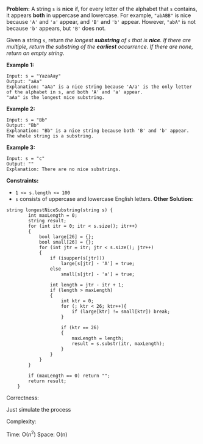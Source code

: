 **Problem:**
A string `s` is **nice** if, for every letter of the alphabet that `s` contains, it appears **both** in uppercase and lowercase. For example, `"abABB"` is nice because `'A'` and `'a'` appear, and `'B'` and `'b'` appear. However, `"abA"` is not because `'b'` appears, but `'B'` does not.

Given a string `s`, return *the longest **substring** of `s` that is **nice**. If there are multiple, return the substring of the **earliest** occurrence. If there are none, return an empty string*.

 

**Example 1:**

```
Input: s = "YazaAay"
Output: "aAa"
Explanation: "aAa" is a nice string because 'A/a' is the only letter of the alphabet in s, and both 'A' and 'a' appear.
"aAa" is the longest nice substring.
```

**Example 2:**

```
Input: s = "Bb"
Output: "Bb"
Explanation: "Bb" is a nice string because both 'B' and 'b' appear. The whole string is a substring.
```

**Example 3:**

```
Input: s = "c"
Output: ""
Explanation: There are no nice substrings.
```

 

**Constraints:**

- `1 <= s.length <= 100`
- `s` consists of uppercase and lowercase English letters.
**Other Solution:**
```
string longestNiceSubstring(string s) {
        int maxLength = 0;        
        string result;
        for (int itr = 0; itr < s.size(); itr++)
        {
            bool large[26] = {};
            bool small[26] = {};
            for (int jtr = itr; jtr < s.size(); jtr++)
            {
                if (isupper(s[jtr]))
                    large[s[jtr] - 'A'] = true;
                else
                    small[s[jtr] - 'a'] = true;

                int length = jtr - itr + 1;
                if (length > maxLength)
                {
                    int ktr = 0;
                    for (; ktr < 26; ktr++){
                        if (large[ktr] != small[ktr]) break;
                    }       

                    if (ktr == 26)
                    {
                        maxLength = length;
                        result = s.substr(itr, maxLength);                        
                    }
                }
            }
        }

        if (maxLength == 0) return "";
        return result;
    }
```
Correctness:

Just simulate the process

Complexity:

Time: O($n^2$)
Space: O(n)
